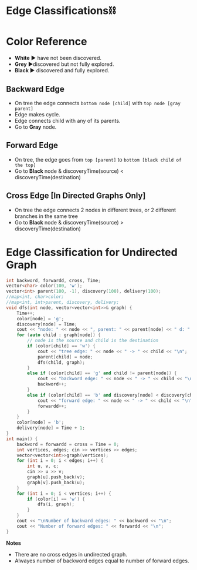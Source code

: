 # Edge Classifications⛓️

# Color Reference

- **White** ▶ have not been discovered.
- **Grey** ▶discovered but not fully explored.
- **Black ▶** discovered and fully explored.

## Backward Edge

- On tree the edge connects `bottom node [child]` with `top node [gray parent]`
- Edge makes cycle.
- Edge connects child with any of its parents.
- Go to **Gray** node.

## Forward Edge

- On tree, the edge goes from `top [parent]` to `bottom [black child of the top]` 
- Go to **Black** node & discoveryTime(source) < discoveryTime(destination)

## Cross Edge [In Directed Graphs Only]

- On tree the edge connects 2 nodes in different trees, or 2 different branches in the same tree
- Go to **Black** node & discoveryTime(source) > discoveryTime(destination)

# Edge Classification for Undirected Graph
```cpp
int backword, forwardd, cross, Time;
vector<char> color(100, 'w');
vector<int> parent(100, -1), discovery(100), delivery(100);
//map<int, char>color;
//map<int, int>parent, discovery, delivery;
void dfs(int node, vector<vector<int>>& graph) {
    Time++;
    color[node] = 'g';
    discovery[node] = Time;
    cout << "node: " << node << ", parent: " << parent[node] << " d: " << discovery[node] << "\n";
    for (auto child : graph[node]) {
        // node is the source and child is the destination 
        if (color[child] == 'w') {
            cout << "tree edge: " << node << " -> " << child << "\n";
            parent[child] = node;
            dfs(child, graph);
        }
        else if (color[child] == 'g' and child != parent[node]) {
            cout << "backword edge: " << node << " -> " << child << "\n";
            backword++;
        }
        else if (color[child] == 'b' and discovery[node] < discovery[child]) {
            cout << "forward edge: " << node << " -> " << child << "\n";
            forwardd++;
        }
    }
    color[node] = 'b';
    delivery[node] = Time + 1;
}
int main() {
    backword = forwardd = cross = Time = 0;
    int vertices, edges; cin >> vertices >> edges;
    vector<vector<int>>graph(vertices);
    for (int i = 0; i < edges; i++) {
        int u, v, c;
        cin >> u >> v;
        graph[u].push_back(v);
        graph[v].push_back(u);
    }
    for (int i = 0; i < vertices; i++) {
        if (color[i] == 'w') {
            dfs(i, graph);
        }
    }
    cout << "\nNumber of backward edges: " << backword << "\n";
    cout << "Number of forward edges: " << forwardd << "\n";
}
```
**Notes**
- There are no cross edges in undirected graph.
- Alwayes number of backword edges equal to number of forward edges.
